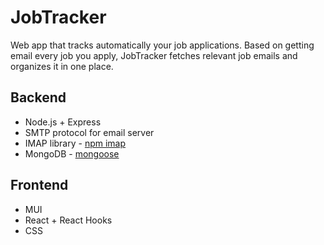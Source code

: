 # JobTracker

 Web app that tracks automatically your job applications.
 Based on getting email every job you apply, JobTracker fetches relevant job emails and organizes it in one place.
 
## Backend
* Node.js + Express
* SMTP protocol for email server
* IMAP library - [npm imap](https://www.npmjs.com/package/imap) 
* MongoDB - [mongoose](https://www.mongodb.com/)

## Frontend
* MUI
* React + React Hooks
* CSS
